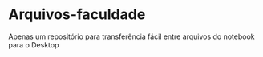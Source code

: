 # Arquivos-faculdade

Apenas um repositório para transferência fácil entre arquivos do notebook para o Desktop
